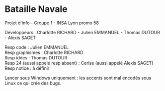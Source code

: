 # Bataille Navale

Projet d'info - Groupe 1 - INSA Lyon promo 58

Développeurs : Charlotte RICHARD - Julien EMMANUEL - Thomas DUTOUR - Alexis SAGET

Resp code : Julien EMMANUEL <br/>
Resp graphismes : Charlotte RICHARD<br/>
Resp idées : Thomas DUTOUR<br/>
Resp 24 (aussi appelé resp absent) : Cerise (aussi appelé Alexis SAGET)<br/>
Resp notice : à définir

Lancer sous Windows uniquement : les accents sont mal encodés sous Linux ce qui crée des bugs.

